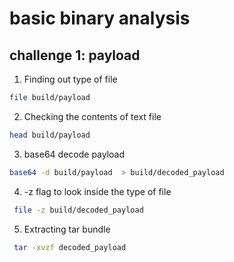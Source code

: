 # basic binary analysis

## challenge 1: payload

1. Finding out type of file
```bash
file build/payload
```
2. Checking the contents of text file 
```bash
head build/payload
```
3. base64 decode payload
```bash
base64 -d build/payload  > build/decoded_payload  
```

4. -z flag to look inside the type of file
```bash
 file -z build/decoded_payload
```
5. Extracting tar bundle
```bash
 tar -xvzf decoded_payload
```

